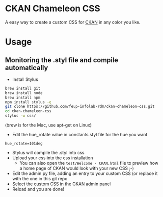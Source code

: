 # CKAN Chameleon CSS
A easy way to create a custom CSS for [CKAN](http://ckan.org) in any color you like.

# Usage

## Monitoring the .styl file and compile automatically

- Install Stylus
```bash
brew install git
brew install node
brew install npm
npm install stylus -g
git clone https://github.com/feup-infolab-rdm/ckan-chameleon-css.git
cd ckan-chameleon-css
stylus -w css/
```
(brew is for the Mac, use apt-get on Linux)

- Edit the hue_rotate value in constants.styl file for the hue you want
```stylus
hue_rotate=101deg
```

- Stylus will compile the .styl into css
- Upload your css into the css installation
  - You can also open the `test/Welcome - CKAN.html` file to preview how a home page of CKAN would look with your new CSS  ;-)
- Edit the admin.py file, adding an entry to your custom CSS (or replace it with the one in this git repo
- Select the custom CSS in the CKAN admin panel
- Reload and you are done!
